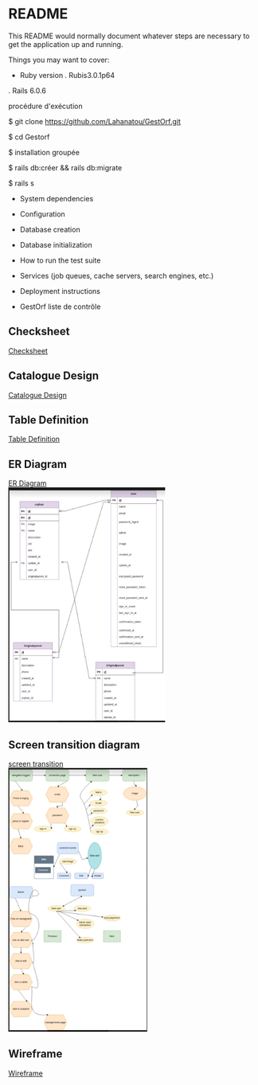 # README

This README would normally document whatever steps are necessary to get the
application up and running.

Things you may want to cover:

* Ruby version
. Rubis3.0.1p64

. Rails 6.0.6

procédure d'exécution

$ git clone https://github.com/Lahanatou/GestOrf.git

$ cd Gestorf

$ installation groupée

$ rails db:créer && rails db:migrate

$ rails s

* System dependencies

* Configuration

* Database creation

* Database initialization

* How to run the test suite

* Services (job queues, cache servers, search engines, etc.)

* Deployment instructions

* GestOrf
liste de contrôle

## Checksheet
[Checksheet](https://docs.google.com/spreadsheets/d/1Ebcr4070bLf0bqVJuf3X5AjHD8qpl-mOwtJIiaz7T1U/edit?usp=share_link)

## Catalogue Design
[Catalogue Design](https://docs.google.com/spreadsheets/d/16X29JAXK2BVKWywn5qZUYorU7AWzt9xknwWHEx5Mlfw/edit?usp=share_link)

## Table Definition
[Table Definition](https://docs.google.com/spreadsheets/d/1BJVS7bI4hDVIdjZy_yT42PkQuZAOf6BnWPAGczzUqK4/edit?usp=share_link)

## ER Diagram
[ER Diagram](https://drive.google.com/file/d/1jiS_bOtWC1ibEtJKFxW4pnyDo2YR0irB/view?usp=share_link)<br />
![ER Diagram picture](./public/ER.png)


## Screen transition diagram
[screen transition](https://drive.google.com/file/d/1pXrkv6d5KgVR0-J3ZUB1VpvCVOG7yIMy/view?usp=share_link)<br />
![screen transition picture](./public/transition.png)


## Wireframe
[Wireframe](https://drive.google.com/file/d/1G8tyAVkerbyPkKJmUnU05S2IK3_RQGjx/view?usp=share_link)<br>
